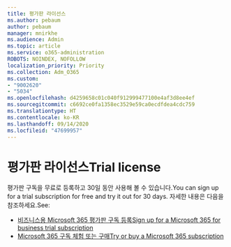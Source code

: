 ```yaml
---
title: 평가판 라이선스
ms.author: pebaum
author: pebaum
manager: mnirkhe
ms.audience: Admin
ms.topic: article
ms.service: o365-administration
ROBOTS: NOINDEX, NOFOLLOW
localization_priority: Priority
ms.collection: Adm_O365
ms.custom:
- "9002620"
- "5034"
ms.openlocfilehash: d4259658c01c040f912999477100e4af3d8ee4ef
ms.sourcegitcommit: c6692ce0fa1358ec3529e59ca0ecdfdea4cdc759
ms.translationtype: HT
ms.contentlocale: ko-KR
ms.lasthandoff: 09/14/2020
ms.locfileid: "47699957"
---
```

# <a name="trial-license"></a><span data-ttu-id="ee065-102">평가판 라이선스</span><span class="sxs-lookup"><span data-stu-id="ee065-102">Trial license</span></span>

<span data-ttu-id="ee065-103">평가판 구독을 무료로 등록하고 30일 동안 사용해 볼 수 있습니다.</span><span class="sxs-lookup"><span data-stu-id="ee065-103">You can sign up for a trial subscription for free and try it out for 30 days.</span></span> <span data-ttu-id="ee065-104">자세한 내용은 다음을 참조하세요.</span><span class="sxs-lookup"><span data-stu-id="ee065-104">See:</span></span>

- [<span data-ttu-id="ee065-105">비즈니스용 Microsoft 365 평가판 구독 등록</span><span class="sxs-lookup"><span data-stu-id="ee065-105">Sign up for a Microsoft 365 for business trial subscription</span></span>](https://docs.microsoft.com/microsoft-365/commerce/sign-up-for-office-365-trial?view=o365-worldwide)
- [<span data-ttu-id="ee065-106">Microsoft 365 구독 체험 또는 구매</span><span class="sxs-lookup"><span data-stu-id="ee065-106">Try or buy a Microsoft 365 subscription</span></span>](https://docs.microsoft.com/microsoft-365/commerce/try-or-buy-microsoft-365?view=o365-worldwide)
